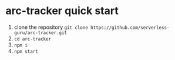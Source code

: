 # arc-tracker quick start

1. clone the repository `git clone https://github.com/serverless-guru/arc-tracker.git`
2. `cd arc-tracker`
3. `npm i`
4. `npm start`
